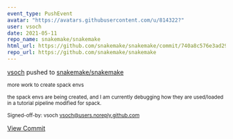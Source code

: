 ```yaml
---
event_type: PushEvent
avatar: "https://avatars.githubusercontent.com/u/814322?"
user: vsoch
date: 2021-05-11
repo_name: snakemake/snakemake
html_url: https://github.com/snakemake/snakemake/commit/740a8c576e3ad2974550aa7ee8791f5edce16649
repo_url: https://github.com/snakemake/snakemake
---
```


<a href='https://github.com/vsoch' target='_blank'>vsoch</a> pushed to <a href='https://github.com/snakemake/snakemake' target='_blank'>snakemake/snakemake</a>

<small>more work to create spack envs

the spack envs are being created, and I am currently debugging how they
are used/loaded in a tutorial pipeline modified for spack.

Signed-off-by: vsoch <vsoch@users.noreply.github.com></small>

<a href='https://github.com/snakemake/snakemake/commit/740a8c576e3ad2974550aa7ee8791f5edce16649' target='_blank'>View Commit</a>